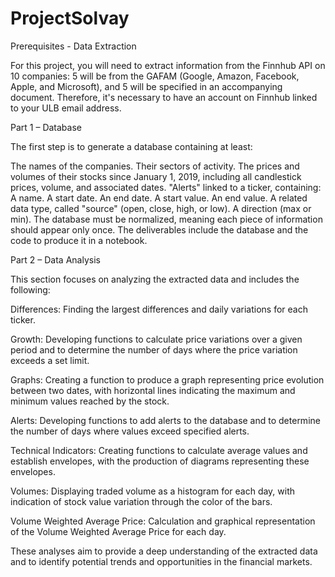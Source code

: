 # ProjectSolvay

Prerequisites - Data Extraction

For this project, you will need to extract information from the Finnhub API on 10 companies: 5 will be from the GAFAM (Google, Amazon, Facebook, Apple, and Microsoft), and 5 will be specified in an accompanying document. Therefore, it's necessary to have an account on Finnhub linked to your ULB email address.

Part 1 – Database

The first step is to generate a database containing at least:

The names of the companies.
Their sectors of activity.
The prices and volumes of their stocks since January 1, 2019, including all candlestick prices, volume, and associated dates.
"Alerts" linked to a ticker, containing:
A name.
A start date.
An end date.
A start value.
An end value.
A related data type, called "source" (open, close, high, or low).
A direction (max or min).
The database must be normalized, meaning each piece of information should appear only once. The deliverables include the database and the code to produce it in a notebook.

Part 2 – Data Analysis

This section focuses on analyzing the extracted data and includes the following:

Differences: Finding the largest differences and daily variations for each ticker.

Growth: Developing functions to calculate price variations over a given period and to determine the number of days where the price variation exceeds a set limit.

Graphs: Creating a function to produce a graph representing price evolution between two dates, with horizontal lines indicating the maximum and minimum values reached by the stock.

Alerts: Developing functions to add alerts to the database and to determine the number of days where values exceed specified alerts.

Technical Indicators: Creating functions to calculate average values and establish envelopes, with the production of diagrams representing these envelopes.

Volumes: Displaying traded volume as a histogram for each day, with indication of stock value variation through the color of the bars.

Volume Weighted Average Price: Calculation and graphical representation of the Volume Weighted Average Price for each day.

These analyses aim to provide a deep understanding of the extracted data and to identify potential trends and opportunities in the financial markets.
